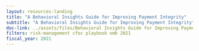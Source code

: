 ```yaml
---
layout: resources-landing
title: "A Behavioral Insights Guide for Improving Payment Integrity"
subtitle: "A Behavioral Insights Guide for Improving Payment Integrity"
doc-link: ../assets/files/Behavioral Insights Guide for Improving Payment Integrity.pdf
filters: risk-management cfoc playbook omb 2021
fiscal_year: 2021
---
```

